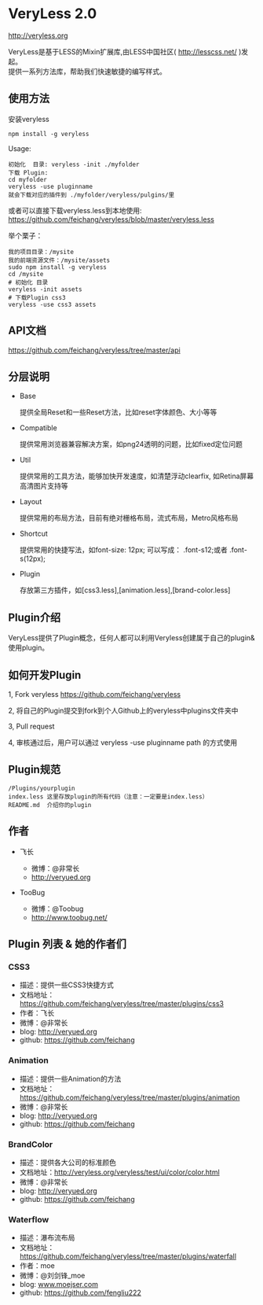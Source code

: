# VeryLess 2.0
http://veryless.org

VeryLess是基于LESS的Mixin扩展库,由LESS中国社区( http://lesscss.net/ )发起。<br>
提供一系列方法库，帮助我们快速敏捷的编写样式。

## 使用方法
	
安装veryless
	
	npm install -g veryless

Usage:

	初始化  目录: veryless -init ./myfolder
	下载 Plugin:
	cd myfolder
	veryless -use pluginname
	就会下载对应的插件到 ./myfolder/veryless/pulgins/里


或者可以直接下载veryless.less到本地使用: https://github.com/feichang/veryless/blob/master/veryless.less

举个栗子：
	
	我的项目目录：/mysite
	我的前端资源文件：/mysite/assets
	sudo npm install -g veryless
	cd /mysite
	# 初始化 目录
	veryless -init assets
	# 下载Plugin css3
	veryless -use css3 assets

## API文档

https://github.com/feichang/veryless/tree/master/api

## 分层说明

*  Base        

	提供全局Reset和一些Reset方法，比如reset字体颜色、大小等等
*  Compatible

	提供常用浏览器兼容解决方案，如png24透明的问题，比如fixed定位问题
*  Util

	提供常用的工具方法，能够加快开发速度，如清楚浮动clearfix, 如Retina屏幕高清图片支持等
*  Layout

	提供常用的布局方法，目前有绝对栅格布局，流式布局，Metro风格布局

*  Shortcut

	提供常用的快捷写法，如font-size: 12px; 可以写成： .font-s12;或者 .font-s(12px);
*  Plugin
	
	存放第三方插件，如[css3.less],[animation.less],[brand-color.less]

## Plugin介绍

VeryLess提供了Plugin概念，任何人都可以利用Veryless创建属于自己的plugin&使用plugin。

## 如何开发Plugin

1, Fork veryless  https://github.com/feichang/veryless

2, 将自己的Plugin提交到fork到个人Github上的veryless中plugins文件夹中

3, Pull request

4, 审核通过后，用户可以通过 veryless -use pluginname path 的方式使用

## Plugin规范

	/Plugins/yourplugin
	index.less 这里存放plugin的所有代码（注意：一定要是index.less）
	README.md  介绍你的plugin

## 作者

* 飞长
	* 微博：@非常长
	* http://veryued.org

* TooBug
    * 微博：@Toobug
    * http://www.toobug.net/

## Plugin 列表 & 她的作者们

### CSS3

* 描述：提供一些CSS3快捷方式
* 文档地址：https://github.com/feichang/veryless/tree/master/plugins/css3
* 作者：飞长
* 微博：@非常长
* blog: http://veryued.org
* github: https://github.com/feichang

### Animation

* 描述：提供一些Animation的方法
* 文档地址：https://github.com/feichang/veryless/tree/master/plugins/animation
* 微博：@非常长
* blog: http://veryued.org
* github: https://github.com/feichang

### BrandColor

* 描述：提供各大公司的标准颜色
* 文档地址：http://veryless.org/veryless/test/ui/color/color.html
* 微博：@非常长
* blog: http://veryued.org
* github: https://github.com/feichang

### Waterflow

* 描述：瀑布流布局
* 文档地址：https://github.com/feichang/veryless/tree/master/plugins/waterfall
* 作者：moe
* 微博：@刘剑锋_moe
* blog: www.moejser.com
* github: https://github.com/fengliu222
